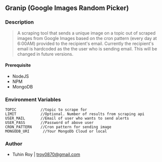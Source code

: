 
## Granip (Google Images Random Picker)

### Description

> A scraping tool that sends a unique image on a topic out of scraped images from Google Images based on the cron pattern (every day at 6:00AM) provided to the recipient's email.
Currently the recipient's email is hardcoded as the the user who is sending email. This will be changed in future versions.

#### Prerequisite
-   NodeJS
-   NPM
-   MongoDB

### Environment Variables
```
TOPIC           //topic to scrape for
LIMIT           //Optional. Number of results from scraping api
USER_MAIL       //Email of user who wants to send alerts
USER_PASS       //Password of above user
CRON_PATTERN    //Cron pattern for sending image 
MONGODB_URI      //Your MongoDb Cloud or local
```

### Author
-  Tuhin Roy | troy0870@gmail.com
